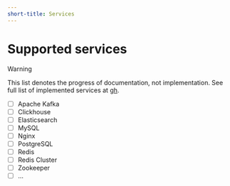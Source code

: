 ```yaml
---
short-title: Services
---
```


# Supported services

>[!warning]
> This list denotes the progress of documentation, not implementation. See full list of implemented services at [gh].

- [ ] Apache Kafka
- [ ] Clickhouse
- [ ] Elasticsearch
- [ ] MySQL
- [ ] Nginx
- [ ] PostgreSQL
- [ ] Redis
- [ ] Redis Cluster
- [ ] Zookeeper
- [ ] ...

[gh]: https://github.com/juspay/services-flake
